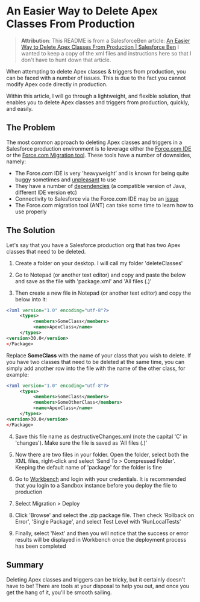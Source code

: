 # An Easier Way to Delete Apex Classes From Production

> **Attribution**: This README is from a SalesforceBen article: [An Easier Way to Delete Apex Classes From Production | Salesforce Ben](https://www.salesforceben.com/way-to-delete-apex-classes-from-production/)
> I wanted to keep a copy of the xml files and instructions here so that I don't have to hunt down that article.

When attempting to delete Apex classes & triggers from production, you can be faced with a number of issues. This is due to the fact you cannot modify Apex code directly in production.

Within this article, I will go through a lightweight, and flexible solution, that enables you to delete Apex classes and triggers from production, quickly, and easily.

## The Problem

The most common approach to deleting Apex classes and triggers in a Salesforce production environment is to leverage either the [Force.com IDE](https://developer.salesforce.com/page/Force.com_Migration_Tool) or the [Force.com Migration tool](https://developer.salesforce.com/page/Force.com_Migration_Tool). These tools have a number of downsides, namely:

- The Force.com IDE is very 'heavyweight' and is known for being quite buggy sometimes and [unpleasant](http://sebastien-arbogast.com/2009/07/18/why-do-i-hate-eclipse/) to use
- They have a number of [dependencies](http://salesforce.stackexchange.com/questions/108101/force-ide-installation-problem) (a compatible version of Java, different IDE version etc)
- Connectivity to Salesforce via the Force.com IDE may be an [issue](http://salesforce.stackexchange.com/questions/89193/force-com-ide-eclipse-connection-issues)
- The Force.com migration tool (ANT) can take some time to learn how to use properly

## The Solution

Let's say that you have a Salesforce production org that has two Apex classes that need to be deleted.

1. Create a folder on your desktop. I will call my folder 'deleteClasses'

2. Go to Notepad (or another text editor) and copy and paste the below and save as the file with 'package.xml' and 'All files (*.*)'

3. Then create a new file in Notepad (or another text editor) and copy the below into it:

```xml
<?xml version="1.0" encoding="utf-8"?>
     <types>
          <members>SomeClass</members>
          <name>ApexClass</name>
     </types>
<version>30.0</version>
</Package>
```

Replace **SomeClass** with the name of your class that you wish to delete. If you have two classes that need to be deleted at the same time, you can simply add another <members> row into the file with the name of the other class, for example:

```xml
<?xml version="1.0" encoding="utf-8"?>
     <types>
          <members>SomeClass</members>
          <members>SomeOtherClass</members>
          <name>ApexClass</name>
     </types>
<version>30.0</version>
</Package>
```

4. Save this file name as destructiveChanges.xml (note the capital 'C' in 'changes'). Make sure the file is saved as 'All files (*.*)'

5. Now there are two files in your folder. Open the folder, select both the XML files, right-click and select 'Send To > Compressed Folder'. Keeping the default name of 'package' for the folder is fine

6. Go to [Workbench](https://workbench.developerforce.com/login.php?startUrl=%2Fquery.php) and login with your credentials. It is recommended that you login to a Sandbox instance before you deploy the file to production

7. Select Migration > Deploy

8. Click 'Browse' and select the .zip package file. Then check 'Rollback on Error', 'Single Package', and select Test Level with 'RunLocalTests'

9. Finally, select 'Next' and then you will notice that the success or error results will be displayed in Workbench once the deployment process has been completed

## Summary

Deleting Apex classes and triggers can be tricky, but it certainly doesn't have to be! There are tools at your disposal to help you out, and once you get the hang of it, you'll be smooth sailing.